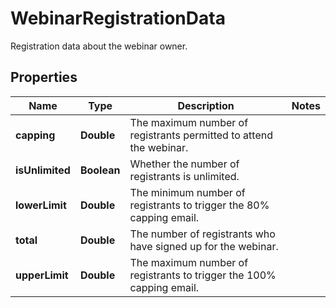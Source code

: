 

# WebinarRegistrationData

Registration data about the webinar owner.

## Properties

| Name | Type | Description | Notes |
|------------ | ------------- | ------------- | -------------|
|**capping** | **Double** | The maximum number of registrants permitted to attend the webinar. |  |
|**isUnlimited** | **Boolean** | Whether the number of registrants is unlimited. |  |
|**lowerLimit** | **Double** | The minimum number of registrants to trigger the 80% capping email. |  |
|**total** | **Double** | The number of registrants who have signed up for the webinar. |  |
|**upperLimit** | **Double** | The maximum number of registrants to trigger the 100% capping email. |  |




